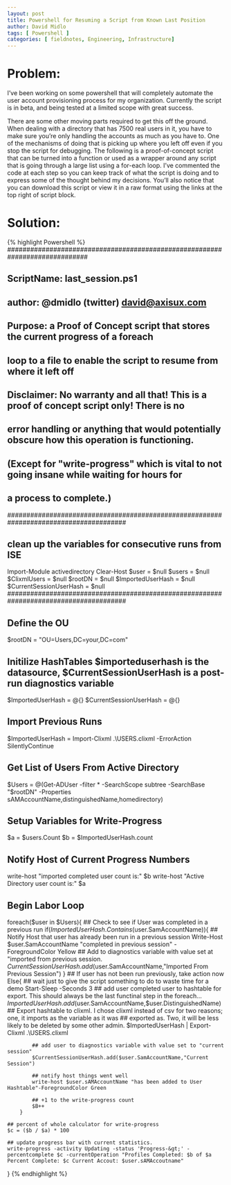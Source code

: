 ```yaml
---
layout: post
title: Powershell for Resuming a Script from Known Last Position
author: David Midlo
tags: [ Powershell ]
categories: [ fieldnotes, Engineering, Infrastructure]
---
```

# Problem:
I’ve been working on some powershell that will completely automate the user account provisioning process for my organization.  Currently the script is in beta, and being tested at a limited scope with great success.

There are some other moving parts required to get this off the ground.  When dealing with a directory that has 7500 real users in it, you have to make sure you’re only handling the accounts as much as you have to.  One of the mechanisms of doing that is picking up where you left off even if you stop the script for debugging.  The following is a proof-of-concept script that can be turned into a function or used as a wrapper around any script that is going through a large list using a for-each loop.   I’ve commented the code at each step so you can keep track of what the script is doing and to express some of the thought behind my decisions.   You’ll also notice that you can download this script or view it in a raw format using the links at the top right of script block.

# Solution:
{% highlight Powershell %}
#############################################################################
##  ScriptName: last_session.ps1
##  author: @dmidlo (twitter)    david@axisux.com
## 
## Purpose:  a Proof of Concept script that stores the current progress of a foreach
##   loop to a file to enable the script to resume from where it left off
##
##
## Disclaimer:  No warranty and all that! This is a proof of concept script only! There is no 
##   error handling or anything that would potentially obscure how this operation is functioning.
##   (Except for "write-progress" which is vital to not going insane while waiting for hours for
##   a process to complete.)
 
#######################################################################################
## clean up the variables for consecutive runs from ISE
Import-Module activedirectory
Clear-Host
$user = $null
$users = $null
$ClixmlUsers = $null
$rootDN = $null
$ImportedUserHash = $null
$CurrentSessionUserHash = $null
#######################################################################################
 
## Define the OU
$rootDN = "OU=Users,DC=your,DC=com"
 
## Initilize HashTables $importeduserhash is the datasource, $CurrentSessionUserHash is a post-run diagnostics variable
$ImportedUserHash = @{}
$CurrentSessionUserHash = @{}
 
## Import Previous Runs
$ImportedUserHash = Import-Clixml .\USERS.clixml -ErrorAction SilentlyContinue
 
## Get List of Users From Active Directory
$Users = @(Get-ADUser -filter * -SearchScope subtree -SearchBase "$rootDN" -Properties sAMAccountName,distinguishedName,homedirectory)
 
## Setup Variables for Write-Progress
$a = $users.Count
$b = $ImportedUserHash.count
 
## Notify Host of Current Progress Numbers
write-host "imported completed user count is:" $b
write-host "Active Directory user count is:" $a 
 
## Begin Labor Loop
foreach($user in $Users){
    ## Check to see if User was completed in a previous run
    if($ImportedUserHash.Contains($user.SamAccountName)){
        ## Notify Host that user has already been run in a previous session 
        Write-Host $user.SamAccountName "completed in previous session" -ForegroundColor Yellow
        ## Add to diagnostics variable with value set at "imported from previous session.
        $CurrentSessionUserHash.add($user.SamAccountName,"Imported From Previous Session")
    }
    ## If user has not been run previously, take action now
        Else{
            ## wait just to give the script something to do to waste time for a demo
            Start-Sleep -Seconds 3
            ## add user completed user to hashtable for export. This should always be the last functinal step in the foreach...
            $ImportedUserHash.add($user.SamAccountName,$user.DistinguishedName)
            ## Export hashtable to clixml.  I chose clixml instead of csv for two reasons; one, it imports as the variable as it was 
            ## exported as. Two, it will be less likely to be deleted by some other admin.
            $ImportedUserHash | Export-Clixml .\USERS.clixml
 
            ## add user to diagnostics variable with value set to "current session"
            $CurrentSessionUserHash.add($user.SamAccountName,"Current Session")
 
            ## notify host things went well
            write-host $user.sAMAccountName "has been added to User Hashtable"-ForegroundColor Green
 
            ## +1 to the write-progress count        
            $B++
        }
 
    ## percent of whole calculator for write-progress
    $c = ($b / $a) * 100
 
    ## update progress bar with current statistics.
    write-progress -activity Updating -status 'Progress-&gt;' -percentcomplete $c -currentOperation "Profiles Completed: $b of $a Percent Complete: $c Current Accout: $user.sAMAccoutname"
}
{% endhighlight %}